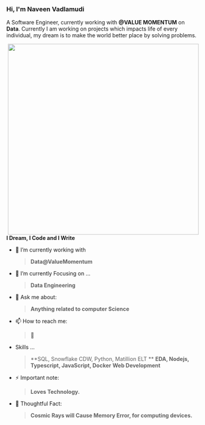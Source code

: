 
### Hi, I'm Naveen Vadlamudi 

A Software Engineer, currently working with **@VALUE MOMENTUM** on **Data**.
Currently I am working on projects which impacts life of every individual, 
my dream is to make the world better place by solving problems.
<!-- <img align="right" src="undraw_developer_activity_bv83.png" alt="developer-activity" width=500px /> -->
<!--<img align="right" src="undraw_server_push_vtms.png" alt="server-push-data" width=500px/> -->
<img align= "right" src="https://media.giphy.com/media/iIqmM5tTjmpOB9mpbn/giphy.gif" width="500px" />

**I Dream, I Code and I Write**

- 🔭 I’m currently working with 
     > **Data@ValueMomentum**  
- 🌱 I’m currently Focusing on ... 
     > **Data Engineering**
- 💬 Ask me about: 
  > **Anything related to computer Science**
- 📫 How to reach me:
     >  **🤔**




- Skills ...
     > **SQL, Snowflake CDW, Python, Matillion ELT **
     > **EDA, Nodejs,**
     > **Typescript, JavaScript, Docker** 
     > **Web Development**
 

- ⚡ Important note: 
  > **Loves Technology.** 
- 🤔 Thoughtful Fact:
  > **Cosmic Rays will Cause Memory Error, for computing devices.**
  
 




